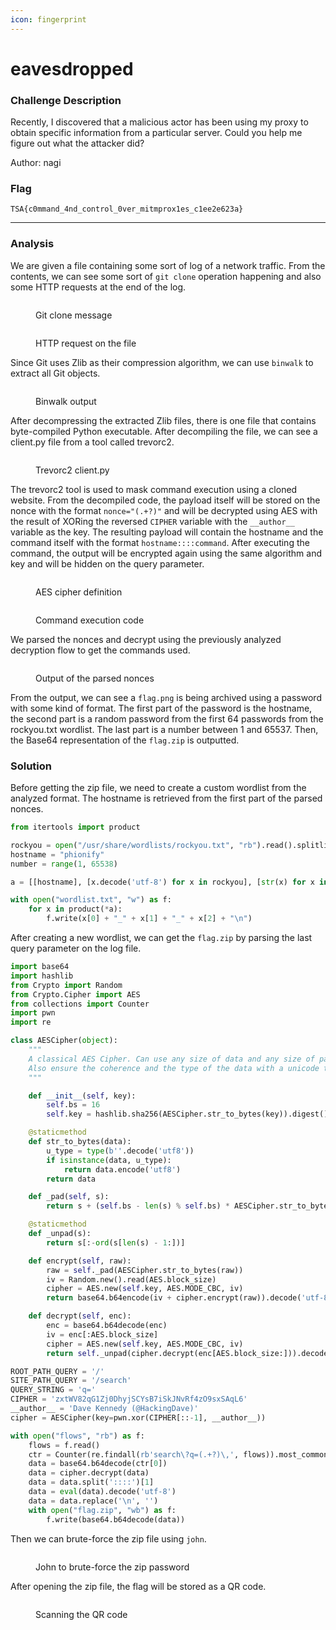 ```yaml
---
icon: fingerprint
---
```


# eavesdropped

### Challenge Description

Recently, I discovered that a malicious actor has been using my proxy to obtain specific information from a particular server. Could you help me figure out what the attacker did?

Author: nagi

### Flag

`TSA{c0mmand_4nd_control_0ver_mitmprox1es_c1ee2e623a}`

***

### Analysis

We are given a file containing some sort of log of a network traffic. From the contents, we can see some sort of `git clone` operation happening and also some HTTP requests at the end of the log.

<figure><img src="../../.gitbook/assets/image (50).png" alt=""><figcaption><p>Git clone message</p></figcaption></figure>

<figure><img src="../../.gitbook/assets/image (51).png" alt=""><figcaption><p>HTTP request on the file</p></figcaption></figure>

Since Git uses Zlib as their compression algorithm, we can use `binwalk` to extract all Git objects.

<figure><img src="../../.gitbook/assets/Screenshot 2024-11-10 131331.png" alt=""><figcaption><p>Binwalk output</p></figcaption></figure>

After decompressing the extracted Zlib files, there is one file that contains byte-compiled Python executable. After decompiling the file, we can see a client.py file from a tool called trevorc2.

<figure><img src="../../.gitbook/assets/Screenshot 2024-11-10 131828.png" alt=""><figcaption><p>Trevorc2 client.py</p></figcaption></figure>

The trevorc2 tool is used to mask command execution using a cloned website. From the decompiled code, the payload itself will be stored on the nonce with the format `nonce="(.+?)"` and will be decrypted using AES with the result of XORing the reversed `CIPHER` variable with the `__author__` variable as the key. The resulting payload will contain the hostname and the command itself with the format `hostname::::command`. After executing the command, the output will be encrypted again using the same algorithm and key and will be hidden on the query parameter.

<figure><img src="../../.gitbook/assets/Screenshot 2024-11-10 132420.png" alt=""><figcaption><p>AES cipher definition</p></figcaption></figure>

<figure><img src="../../.gitbook/assets/Screenshot 2024-11-10 132047.png" alt=""><figcaption><p>Command execution code</p></figcaption></figure>

We parsed the nonces and decrypt using the previously analyzed decryption flow to get the commands used.

<figure><img src="../../.gitbook/assets/Screenshot 2024-11-10 132804.png" alt=""><figcaption><p>Output of the parsed nonces</p></figcaption></figure>

From the output, we can see a `flag.png` is being archived using a password with some kind of format. The first part of the password is the hostname, the second part is a random password from the first 64 passwords from the rockyou.txt wordlist. The last part is a number between 1 and 65537. Then, the Base64 representation of the `flag.zip` is outputted.

### Solution

Before getting the zip file, we need to create a custom wordlist from the analyzed format. The hostname is retrieved from the first part of the parsed nonces.

```python
from itertools import product

rockyou = open("/usr/share/wordlists/rockyou.txt", "rb").read().splitlines()[:64]
hostname = "phionify"
number = range(1, 65538)

a = [[hostname], [x.decode('utf-8') for x in rockyou], [str(x) for x in number]]

with open("wordlist.txt", "w") as f:
    for x in product(*a):
        f.write(x[0] + "_" + x[1] + "_" + x[2] + "\n")
```

After creating a new wordlist, we can get the `flag.zip` by parsing the last query parameter on the log file.

```python
import base64
import hashlib
from Crypto import Random
from Crypto.Cipher import AES
from collections import Counter
import pwn
import re

class AESCipher(object):
    """
    A classical AES Cipher. Can use any size of data and any size of password thanks to padding.
    Also ensure the coherence and the type of the data with a unicode to byte converter.
    """

    def __init__(self, key):
        self.bs = 16
        self.key = hashlib.sha256(AESCipher.str_to_bytes(key)).digest()

    @staticmethod
    def str_to_bytes(data):
        u_type = type(b''.decode('utf8'))
        if isinstance(data, u_type):
            return data.encode('utf8')
        return data

    def _pad(self, s):
        return s + (self.bs - len(s) % self.bs) * AESCipher.str_to_bytes(chr(self.bs - len(s) % self.bs))

    @staticmethod
    def _unpad(s):
        return s[:-ord(s[len(s) - 1:])]

    def encrypt(self, raw):
        raw = self._pad(AESCipher.str_to_bytes(raw))
        iv = Random.new().read(AES.block_size)
        cipher = AES.new(self.key, AES.MODE_CBC, iv)
        return base64.b64encode(iv + cipher.encrypt(raw)).decode('utf-8')

    def decrypt(self, enc):
        enc = base64.b64decode(enc)
        iv = enc[:AES.block_size]
        cipher = AES.new(self.key, AES.MODE_CBC, iv)
        return self._unpad(cipher.decrypt(enc[AES.block_size:])).decode('utf-8')

ROOT_PATH_QUERY = '/'
SITE_PATH_QUERY = '/search'
QUERY_STRING = 'q='
CIPHER = 'zxtWV82qG1Zj0DhyjSCYsB7iSkJNvRf4zO9sxSAqL6'
__author__ = 'Dave Kennedy (@HackingDave)'
cipher = AESCipher(key=pwn.xor(CIPHER[::-1], __author__))

with open("flows", "rb") as f:
    flows = f.read()
    ctr = Counter(re.findall(rb'search\?q=(.+?)\,', flows)).most_common()[-1]
    data = base64.b64decode(ctr[0])
    data = cipher.decrypt(data)
    data = data.split('::::')[1]
    data = eval(data).decode('utf-8')
    data = data.replace('\n', '')
    with open("flag.zip", "wb") as f:
        f.write(base64.b64decode(data))
```

Then we can brute-force the zip file using `john`.

<figure><img src="../../.gitbook/assets/Screenshot 2024-11-10 133747.png" alt=""><figcaption><p>John to brute-force the zip password</p></figcaption></figure>

After opening the zip file, the flag will be stored as a QR code.

<figure><img src="../../.gitbook/assets/Screenshot 2024-11-10 133832.png" alt=""><figcaption><p>Scanning the QR code</p></figcaption></figure>
